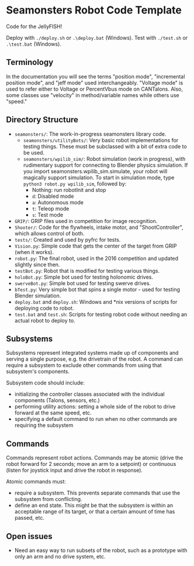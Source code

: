 # Seamonsters Robot Code Template

Code for the JellyFISH!

Deploy with `./deploy.sh` or `.\deploy.bat` (Windows). Test with `./test.sh` or
`.\test.bat` (Windows).

## Terminology
In the documentation you will see the terms "position mode", "incremental 
position mode", and "jeff mode" used interchangeably. "Voltage mode" is used to
refer either to Voltage or PercentVbus mode on CANTalons. Also, some classes use
"velocity" in method/variable names while others use "speed."


## Directory Structure

- `seamonsters/`: The work-in-progress seamonsters library code.
    - `seamonsters/utilityBots/`: Very basic robot implementations for testing 
        things. These must be subclassed with a bit of extra code to be used.
    - `seamonsters/wpilib_sim/`: Robot simulation (work in progress), with
        rudimentary support for connecting to Blender physics simulation. If you
        import seamonsters.wpilib_sim.simulate, your robot will magically
        support simulation. To start in simulation mode, type
        `python3 robot.py wpilib_sim`, followed by:
        - Nothing: run robotInit and stop
        - `d`: Disabled mode
        - `a`: Autonomous mode
        - `t`: Teleop mode
        - `s`: Test mode
- `GRIP/`: GRIP files used in competition for image recognition.
- `Shooter/`: Code for the flywheels, intake motor, and "ShootController", which
    allows control of both.
- `tests/`: Created and used by pyfrc for tests.
- `Vision.py`: Simple code that gets the center of the target from GRIP (when it
    works).
- `robot.py`: The final robot, used in the 2016 competition and updated slightly
    since then.
- `testBot.py`: Robot that is modified for testing various things.
- `holoBot.py`: Simple bot used for testing holonomic drives.
- `swerveBot.py`: Simple bot used for testing swerve drives.
- `bTest.py`: Very simple bot that spins a single motor - used for testing
    Blender simulation.
- `deploy.bat` and `deploy.sh`: Windows and *nix versions of scripts for
    deploying code to robot.
- `test.bat` and `test.sh`: Scripts for testing robot code without needing an
    actual robot to deploy to.

## Subsystems

Subsystems represent integrated systems made up of components and serving a single purpose, e.g. the drivetrain of the robot. A command can require a subsystem to exclude other commands from using that subsystem's components. 

Subsystem code should include:
- initializing the controller classes associated with the individual components (Talons, sensors, etc.)
- performing utility actions: setting a whole side of the robot to drive forward at the same speed, etc.
- specifying a default command to run when no other commands are requiring the subsystem

## Commands

Commands represent robot actions. Commands may be atomic (drive the robot forward for 2 seconds; move an arm to a setpoint) or continuous (listen for joystick input and drive the robot in response).

Atomic commands must: 
- require a subsystem. This prevents separate commands that use the subsystem from conflicting.
- define an end state. This might be that the subsystem is within an acceptable range of its target, or that a certain amount of time has passed, etc.

## Open issues

- Need an easy way to run subsets of the robot, such as a prototype with only an arm and no drive system, etc.
